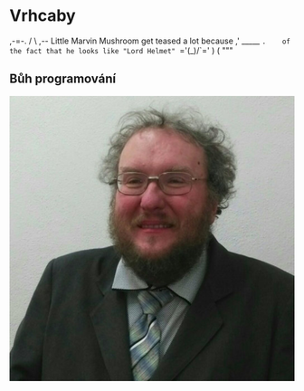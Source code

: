 # Vrhcaby

   ,-=-.
  /     \  ,-- Little Marvin Mushroom get teased a lot because
,' _____ `.    of the fact that he looks like "Lord Helmet"
`='\(_)/`='
    ) (
    """

## Bůh programování
![Spasitel](Obrazky/Jiri-Fiser.jpg)